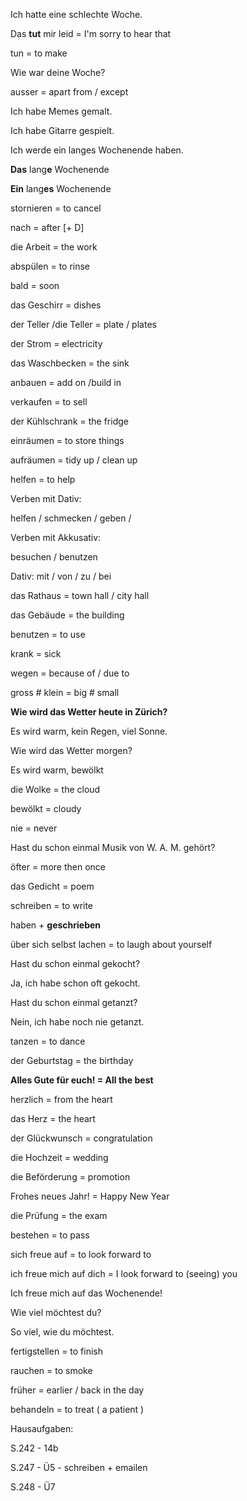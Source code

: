 Ich hatte eine schlechte Woche. 

Das **tut** mir leid = I'm sorry to hear that

tun = to make 

Wie war deine Woche? 

ausser = apart from / except

Ich habe Memes gemalt.

Ich habe Gitarre gespielt. 

Ich werde ein langes Wochenende haben.

**Das** lang**e** Wochenende

**Ein** lang**es** Wochenende

stornieren = to cancel 

nach = after [+ D] 

die Arbeit = the work 

abspülen = to rinse 

bald = soon 

das Geschirr = dishes 

der Teller /die Teller = plate / plates

der Strom = electricity

das Waschbecken = the sink 

anbauen = add on /build in 

verkaufen = to sell 

der Kühlschrank = the fridge 

einräumen = to store things 

aufräumen = tidy up / clean up 

helfen = to help

Verben mit Dativ: 

  

  helfen / schmecken / geben / 

  

Verben mit Akkusativ: 

  besuchen / benutzen 

  

  Dativ: mit / von / zu / bei

  

  

das Rathaus = town hall / city hall 

das Gebäude = the building 

benutzen = to use

krank = sick 

wegen = because of / due to 

gross # klein = big # small 

**Wie wird das Wetter heute in Zürich?**

Es wird warm, kein Regen, viel Sonne. 

Wie wird das Wetter morgen? 

Es wird warm, bewölkt 

die Wolke = the cloud

bewölkt = cloudy

nie = never 

Hast du schon einmal Musik von W. A. M. gehört?

öfter = more then once 

das Gedicht = poem 

schreiben = to write

haben + **geschrieben** 

über sich selbst lachen = to laugh about yourself 

Hast du schon einmal gekocht? 

Ja, ich habe schon oft gekocht.

Hast du schon einmal getanzt? 

Nein, ich habe noch nie getanzt. 

tanzen = to dance

der Geburtstag = the birthday 

 

 **Alles Gute für euch! = All the best** 

herzlich = from the heart 

das Herz = the heart

der Glückwunsch = congratulation 

die Hochzeit = wedding 

die Beförderung = promotion 

Frohes neues Jahr! = Happy New Year

die Prüfung = the exam

bestehen = to pass

sich freue auf = to look forward to 

ich freue mich auf dich = I look forward to (seeing) you

Ich freue mich auf das Wochenende! 

Wie viel möchtest du? 

So viel, wie du möchtest. 

fertigstellen = to finish

rauchen = to smoke 

früher = earlier / back in the day

behandeln = to treat ( a patient )

Hausaufgaben: 

  

  S.242 - 14b

  S.247 - Ü5 - schreiben + emailen

  S.248 - Ü7